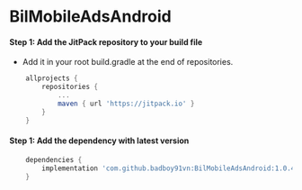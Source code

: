 # BilMobileAdsAndroid

#### Step 1: Add the JitPack repository to your build file
- Add it in your root build.gradle at the end of repositories.
```gradle
    allprojects {
        repositories {
            ...
            maven { url 'https://jitpack.io' }
        }
    }
```

    
#### Step 1: Add the dependency with latest version
```gradle
    dependencies {
        implementation 'com.github.badboy91vn:BilMobileAdsAndroid:1.0.4'
    }
```
  
